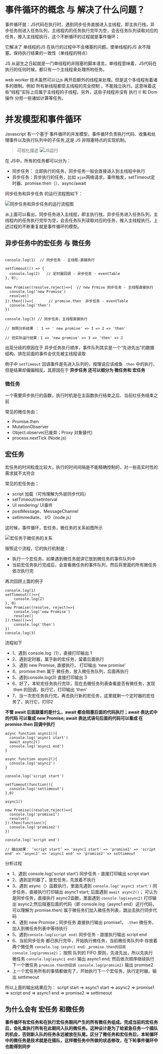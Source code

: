 
# 事件循环的概念 与  解决了什么问题？

事件循环就：JS代码在执行时，遇到同步任务直接进入主线程，即主执行栈，异步任务则进入任务队列，主线程内的任务执行完毕为空，会去任务队列读取对应的任务，推入主线程执行，这个不断循环的过程就是事件循环；

它解决了 单线程的JS 在执行的过程中不会堵塞的问题。使单线程的JS 永不阻塞。保持执行结果的一致性（单线程的特点）


JS 从诞生之日起就是一门单线程的非阻塞的脚本语言。单线程意味着，JS代码在执行的任何时候，都只有一个主线程来处理所哟任务。

web worker 技术虽然可以让js 再开启额外的线程来处理。但是这个多线程有着诸多的限制。例如 所有新线程都受主线程的完全控制 ，不能独立执行。这意味着这些“线程”实际上应属于主线程的子线程。另外，这些子线程并没有 执行 I/ 和 Dom操作 分担一些诸如计算等任务。

# 并发模型和事件循环
Javascript 有一个基于 事件循环的并发模型，事件循环负责执行代码、收集和处理事件以及执行队列中的子任务,这是 JS 非阻塞特点的实现机制。

> 可视化描述
![JS运行](https://developer.mozilla.org/en-US/docs/Web/JavaScript/EventLoop/the_javascript_runtime_environment_example.svg)


在 JS中，所有的任务都可以分为：

- 同步任务： 立即执行的任务，同步任务一般会直接进入到主线程中执行
- 异步任务：异步执行的任务，比如 `ajax`网络请求，事件触发，setTimeout定时器、promise.then（）、async/await

同步任务和异步任务 的运行流程图如下：

![同步任务和异步任务的运行流程图](../imgs/event_loop2.png)

从上面可以看出，同步任务进入主线程，即主执行栈，异步任务进入任务队列，主线程内的任务执行完毕为空，会去任务队列读取对应的任务，推入主线程执行。上述过程的不断重复就是事件循环的模型。

## 异步任务中的宏任务 与 微任务

```JS

console.log(1)  // 同步任务 - 主线程-直接执行

setTimeout(() => {
  console.log(2)   // 定时器回调 - 异步任务 - eventTable
}, 0);

new Promise((resolve,reject)=>{  // new Prmise 同步任务 - 主线程直接执行
  console.log('new Promise')
  resolve()
}).then(()=>{       // promise.then  异步任务 - eventTable
  console.log('then')
})

console.log(3) // 同步任务，主线程直接执行

// 按照分析结果 ： 1 => ' new promise' => 3 => 2 => 'then'

// 但实际运行结果：1 => 'new promise' => 3 => 'then' => 2
```

出现分歧的原因在于 异步任务执行顺序，事件队列其实是一个“先进先出”的数据结构，排在前面的事件会优先被主线程读取

例子中 `setTimeout` 回调事件是先进入队列的，按理说应该咸鱼 `.then` 中的执行，但是结果却偏偏相反。其原因在于 **异步任务 还可以细分为 微任务和 宏任务**

### 微任务

一个需要异步执行的函数，执行时机是在主函数执行结束之后、当前红任务结束之前

常见的微任务由：

- Promise.then
- MutationObserver
- Object.observe(已废弃；Proxy 对象替代)
- process.nextTick (Node.js)

## 宏任务

宏任务的时间粒度比较大，执行的时间间隔是不能精确控制的，对一些高实时性的需求就不太符合

常见的宏任务由：

- script 加载（可怜理解为外层同步代码）
- setTimeout/setInterval
- UI rendering/ UI事件
- postMessage、MessageChannel
- setImmediate、 I/O（node.js）

这时候，事件循环，宏任务，微任务的关系如图所示

![宏任务于微任务的关系](../imgs/event_loop3.png)

按照这个流程，它的执行机制是：

- 执行一个宏任务，如果遇到微任务就讲它放到微任务的事件队列中
- 当前宏任务执行完成后，会查看微任务的事件队列，然后将里面的所有微任务依次执行完

再次回顾上面的例子

```JS
console.log(1)
setTimeout(()=>{
    console.log(2)
}, 0)
new Promise((resolve, reject)=>{
    console.log('new Promise')
    resolve()
}).then(()=>{
    console.log('then')
})
console.log(3)
```

 流程如下

 - 1、遇到 console.log（1），直接打印输出 1
 - 2、遇到定时器，属于新的宏任务，留着后面执行
 - 3、遇到 new Promise, 直接执行， 打印输出 ‘new promise’
 - 4、promise.then 属于 微任务，放入微任务队列，后面再执行
 - 5、遇到console.log(3) 直接打印输出 3
 - 6、好了，本轮宏任务执行完毕，现在去微任务列表查看是否有微任务，发现 .then 的回调，执行它，打印输出 ‘then’
 - 7、当一次宏任务执行完，再去执行新的宏任务，这里就剩一个定时器的宏任务了，执行它，打印2


**不管 await 后面跟着的是什么，await 都会阻塞后面的代码执行；await 表达式中的代码 可以看成 new Promise; await 表达式语句后面的代码可以看成 在 promise.then 回调中执行**

```JS
async function async1(){
  console.log('async1 start')
  await async2()
  console.log('async1 end')
}

async function async2(){
  console.log('async2')
}

console.log('script start')

setTimeout(function(){
  console.log('settimeout')
},0)

async1()

new Promise((resolve,reject)=>{
  console.log('promise1')
  resolve()
}).then(function(){
  console.log('promise2')
})

console.log('script end')

// 输出结果： ‘script start’ => 'async1 start' => 'promise1' => 'script end' => 'async2' => 'async1 end' => 'promise2' => settimeout

```
分析过程

- 1、遇到 console.log('script start') 同步任务 - 直接打印输出 script start
- 2、遇到定时器了，是宏任务，先放着不执行
- 3、遇到 async（）函数执行，里面先遇到 `console.log('async1 start')` 同步任务，直接执行打印输出 async1 start; 后面遇到 `await async2()`； 可认为 是同步任务，直接执行 async2函数，里面遇到 `console.log(async2)` 打印输出 async2;然后阻塞后面的代码（即 console.log（async1 end）这行代码，可以理解为 promise.then) 属于微任务们加入微任务列表，跳出去执行同步代码
- 4、遇到 new Promise；同步任务 直接执行输出 promise1， `.then` 微任务，加入到微任务列表中等待执行
- 5、遇到`console.log(script end)` 同步任务 - 直接执行输出 script end
- 6、当前同步任务 都已执行完毕，开始执行微任务，当前微任务队列中 存放着两个微任务 `console.log（async1 end）`,`promise.then的回调 console.log(promsie2)`； 按照 队列的 FIFO 原则，先进先出，所以先执行 微任务 `console.log(async1 end)` 输出 async1 end; 然后依次顺序继续执行下一个微任务 `promise.then的回调 console.log(promsie2)` 输出 promise2
- 上一个宏任务所有的事情都做完了，开始执行下一个宏任务，执行定时器，输出 settimeout

所以上面的输出结果应为： script start => async1 start => async2 => promise1 => script end => async1 end => promise2 => settimeout


## 为什么会有 宏任务 和微任务

**事件循环有宏任务和在执行宏任务期间产生的所有微任务组成。完成当前的宏任务后，会礼盒执行所有在此期间入队的微任务。这种设计是为了给紧急任务一个插队的机会，否则新入队的任务永远被放在队尾。区分了微任务和宏任务后，本轮循环中的微任务是技术就是在插队，这样微任务中所做的状态修改，在下轮事件循环中也能得到同步**
